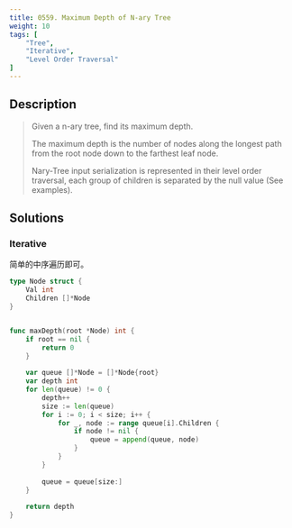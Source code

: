 ```yaml
---
title: 0559. Maximum Depth of N-ary Tree
weight: 10
tags: [
	"Tree",
	"Iterative",
	"Level Order Traversal"
]
---
```


## Description
> Given a n-ary tree, find its maximum depth.
> 
> The maximum depth is the number of nodes along the longest path from the root node down to the farthest leaf node.
> 
> Nary-Tree input serialization is represented in their level order traversal, each group of children is separated by the null value (See examples).

## Solutions
### Iterative
简单的中序遍历即可。
```go
type Node struct {
    Val int
    Children []*Node
}


func maxDepth(root *Node) int {
    if root == nil {
        return 0
    }
    
    var queue []*Node = []*Node{root}
    var depth int
    for len(queue) != 0 {
        depth++
        size := len(queue)
        for i := 0; i < size; i++ {
            for _, node := range queue[i].Children {
                if node != nil {
                    queue = append(queue, node)
                } 
            }
        }
        
        queue = queue[size:]
    }
    
    return depth
}
```
